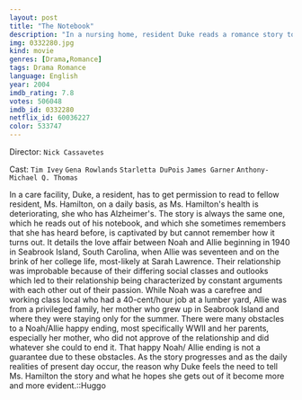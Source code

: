```yaml
---
layout: post
title: "The Notebook"
description: "In a nursing home, resident Duke reads a romance story to an old woman who has senile dementia with memory loss. In the late 1930s, wealthy seventeen year-old Allie Hamilton is spending summer vacation in Seabrook. Local worker Noah Calhoun meets Allie at a carnival and they soon fall in love with each other. One day, Noah brings Allie to an ancient house that he dreams of buying and restoring and they attempt to make love but get interrupted by their friend. Allie's parents do not approve of their romance since Noah belongs to another social class, and they move to New Yor.."
img: 0332280.jpg
kind: movie
genres: [Drama,Romance]
tags: Drama Romance 
language: English
year: 2004
imdb_rating: 7.8
votes: 506048
imdb_id: 0332280
netflix_id: 60036227
color: 533747
---
```

Director: `Nick Cassavetes`  

Cast: `Tim Ivey` `Gena Rowlands` `Starletta DuPois` `James Garner` `Anthony-Michael Q. Thomas` 

In a care facility, Duke, a resident, has to get permission to read to fellow resident, Ms. Hamilton, on a daily basis, as Ms. Hamilton's health is deteriorating, she who has Alzheimer's. The story is always the same one, which he reads out of his notebook, and which she sometimes remembers that she has heard before, is captivated by but cannot remember how it turns out. It details the love affair between Noah and Allie beginning in 1940 in Seabrook Island, South Carolina, when Allie was seventeen and on the brink of her college life, most-likely at Sarah Lawrence. Their relationship was improbable because of their differing social classes and outlooks which led to their relationship being characterized by constant arguments with each other out of their passion. While Noah was a carefree and working class local who had a 40-cent/hour job at a lumber yard, Allie was from a privileged family, her mother who grew up in Seabrook Island and where they were staying only for the summer. There were many obstacles to a Noah/Allie happy ending, most specifically WWII and her parents, especially her mother, who did not approve of the relationship and did whatever she could to end it. That happy Noah/ Allie ending is not a guarantee due to these obstacles. As the story progresses and as the daily realities of present day occur, the reason why Duke feels the need to tell Ms. Hamilton the story and what he hopes she gets out of it become more and more evident.::Huggo